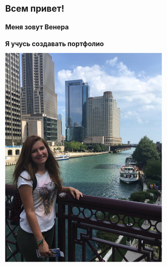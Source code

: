 # Всем привет!

## Меня зовут Венера

## Я учусь создавать портфолио 

![alt text](photo_2024-06-13_22-34-45.jpg)